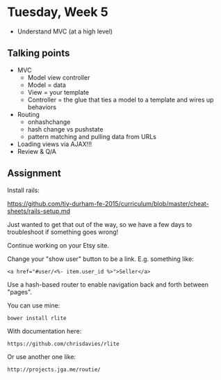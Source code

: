 # Tuesday, Week 5

- Understand MVC (at a high level)

## Talking points

- MVC
  - Model view controller
  - Model = data
  - View = your template
  - Controller = the glue that ties a model to a template and wires up behaviors
- Routing
  - onhashchange
  - hash change vs pushstate
  - pattern matching and pulling data from URLs
- Loading views via AJAX!!!
- Review & Q/A

## Assignment

Install rails:

https://github.com/tiy-durham-fe-2015/curriculum/blob/master/cheat-sheets/rails-setup.md

Just wanted to get that out of the way, so we have a few days to troubleshoot if
something goes wrong!

Continue working on your Etsy site.

Change your "show user" button to be a link. E.g. something like:

    <a href="#user/<%- item.user_id %>">Seller</a>

Use a hash-based router to enable navigation back and forth between
"pages".

You can use mine:

    bower install rlite

With documentation here:

    https://github.com/chrisdavies/rlite

Or use another one like:

    http://projects.jga.me/routie/
